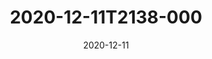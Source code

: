---
date: 2020-12-11
title: 2020-12-11T2138-000
hero: 2020/2020-12-11T2138-000.jpeg

# briefly describe the image…
alt: ''

# insert the closed caption text after the three-dash break…
# (include line-breaks, punctuation, and capitalization)
---